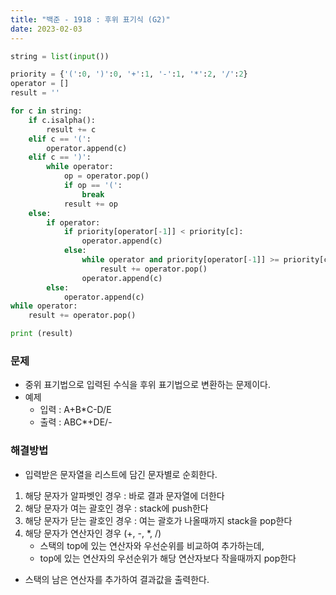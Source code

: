 ```yaml
---
title: "백준 - 1918 : 후위 표기식 (G2)"
date: 2023-02-03
---
```


```python
string = list(input())

priority = {'(':0, ')':0, '+':1, '-':1, '*':2, '/':2}
operator = []
result = ''

for c in string:
    if c.isalpha():
        result += c
    elif c == '(':
        operator.append(c)
    elif c == ')':
        while operator:
            op = operator.pop()
            if op == '(':
                break
            result += op
    else:
        if operator:
            if priority[operator[-1]] < priority[c]:
                operator.append(c)
            else:
                while operator and priority[operator[-1]] >= priority[c]:
                    result += operator.pop()
                operator.append(c)
        else:
            operator.append(c)
while operator:
    result += operator.pop()

print (result)
```

### 문제

- 중위 표기법으로 입력된 수식을 후위 표기법으로 변환하는 문제이다.
- 예제
  - 입력 : A+B\*C-D/E
  - 출력 : ABC\*+DE/-

### 해결방법

- 입력받은 문자열을 리스트에 담긴 문자별로 순회한다.

1. 해당 문자가 알파벳인 경우 : 바로 결과 문자열에 더한다
2. 해당 문자가 여는 괄호인 경우 : stack에 push한다
3. 해당 문자가 닫는 괄호인 경우 : 여는 괄호가 나올때까지 stack을 pop한다
4. 해당 문자가 연산자인 경우 (+, -, \*, /)
   - 스택의 top에 있는 연산자와 우선순위를 비교하여 추가하는데,
   - top에 있는 연산자의 우선순위가 해당 연산자보다 작을때까지 pop한다

- 스택의 남은 연산자를 추가하여 결과값을 출력한다.
